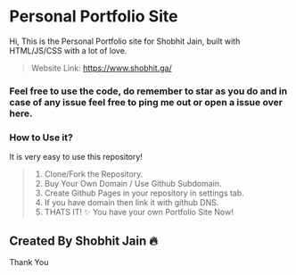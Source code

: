 # Personal Portfolio Site

<p align="center">

Hi, This is the Personal Portfolio site for Shobhit Jain, built with HTML/JS/CSS with a lot of love.
</p>

> Website Link: https://www.shobhit.ga/

### Feel free to use the code, do remember to star as you do and in case of any issue feel free to ping me out or open a issue over here.

### How to Use it?

It is very easy to use this repository!

> 1. Clone/Fork the Repository.
> 2. Buy Your Own Domain / Use Github Subdomain.
> 3. Create Github Pages in your repository in settings tab.
> 4. If you have domain then link it with github DNS.
> 5. THATS IT! ✨ You have your own Portfolio Site Now!

## Created By Shobhit Jain 🔥

Thank You
